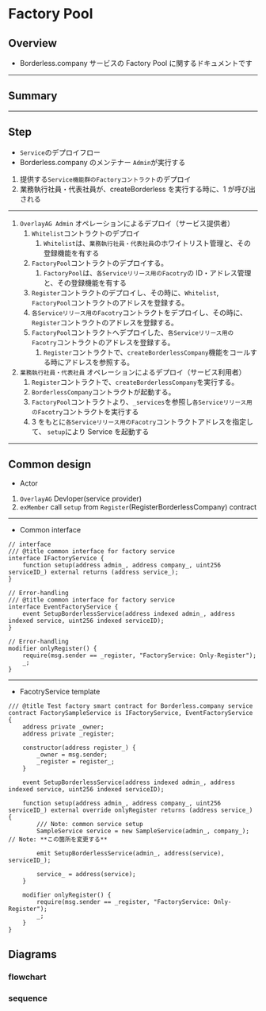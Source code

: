 # Factory Pool

## Overview

- Borderless.company サービスの Factory Pool に関するドキュメントです

---

## Summary

---

## Step

- `Service`のデプロイフロー
- Borderless.company のメンテナー `Admin`が実行する

1. 提供する`Service機能群のFactoryコントラクト`のデプロイ
2. 業務執行社員・代表社員が、createBorderless を実行する時に、1 が呼び出される

---

1. `OverlayAG Admin` オペレーションによるデプロイ（サービス提供者）
   1. `Whitelist`コントラクトのデプロイ
      1. `Whitelist`は、`業務執行社員・代表社員`のホワイトリスト管理と、その登録機能を有する
   2. `FactoryPool`コントラクトのデプロイする。
      1. `FactoryPool`は、`各Serviceリリース用のFacotry`の ID・アドレス管理と、その登録機能を有する
   3. `Register`コントラクトのデプロイし、その時に、`Whitelist`, `FactoryPool`コントラクトのアドレスを登録する。
   4. `各Serviceリリース用のFacotry`コントラクトをデプロイし、その時に、`Register`コントラクトのアドレスを登録する。
   5. `FactoryPool`コントラクトへデプロイした、`各Serviceリリース用のFacotry`コントラクトのアドレスを登録する。
      1. `Register`コントラクトで、`createBorderlessCompany`機能をコールする時にアドレスを参照する。
2. `業務執行社員・代表社員` オペレーションによるデプロイ（サービス利用者）
   1. `Register`コントラクトで、`createBorderlessCompany`を実行する。
   2. `BorderlessCompany`コントラクトが起動する。
   3. `FactoryPool`コントラクトより、`_services`を参照し`各Serviceリリース用のFacotry`コントラクトを実行する
   4. 3 をもとに`各Serviceリリース用のFacotry`コントラクトアドレスを指定して、 `setup`により Service を起動する

---

## Common design

- Actor

1. `OverlayAG` Devloper(service provider)
2. `exMember` call `setup` from `Register`(RegisterBorderlessCompany) contract

---

- Common interface

```solidity
// interface
/// @title common interface for factory service
interface IFactoryService {
    function setup(address admin_, address company_, uint256 serviceID_) external returns (address service_);
}

// Error-handling
/// @title common interface for factory service
interface EventFactoryService {
    event SetupBorderlessService(address indexed admin_, address indexed service, uint256 indexed serviceID);
}

// Error-handling
modifier onlyRegister() {
    require(msg.sender == _register, "FactoryService: Only-Register");
    _;
}
```

---

- FacotryService template

```solidity
/// @title Test factory smart contract for Borderless.company service
contract FactorySampleService is IFactoryService, EventFactoryService {
    address private _owner;
    address private _register;

    constructor(address register_) {
        _owner = msg.sender;
        _register = register_;
    }

    event SetupBorderlessService(address indexed admin_, address indexed service, uint256 indexed serviceID);

    function setup(address admin_, address company_, uint256 serviceID_) external override onlyRegister returns (address service_) {
        /// Note: common service setup
        SampleService service = new SampleService(admin_, company_); // Note: **この箇所を変更する**

        emit SetupBorderlessService(admin_, address(service), serviceID_);

        service_ = address(service);
    }

    modifier onlyRegister() {
        require(msg.sender == _register, "FactoryService: Only-Register");
        _;
    }
}
```

## Diagrams

### flowchart

### sequence
